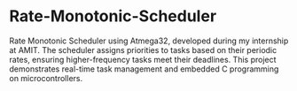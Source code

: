 # Rate-Monotonic-Scheduler
Rate Monotonic Scheduler using Atmega32, developed during my internship at AMIT. The scheduler assigns priorities to tasks based on their periodic rates, ensuring higher-frequency tasks meet their deadlines. This project demonstrates real-time task management and embedded C programming on microcontrollers.
